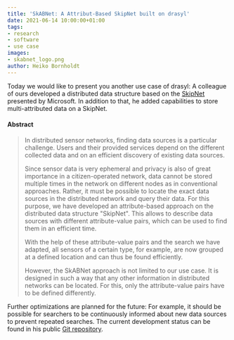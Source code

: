 ```yaml
---
title: 'SkABNet: A Attribut-Based SkipNet built on drasyl'
date: 2021-06-14 10:00:00+01:00
tags:
- research
- software
- use case
images:
- skabnet_logo.png
author: Heiko Bornholdt
---
```



Today we would like to present you another use case of drasyl: A colleague of ours developed a distributed data structure based on the [SkipNet](https://www.microsoft.com/en-us/research/wp-content/uploads/2016/02/tr-2002-92.pdf) presented by Microsoft. In addition to that, he added capabilities to store multi-attributed data on a SkipNet.
<!--more-->
#### Abstract
>In distributed sensor networks, finding data sources is a particular challenge.
>Users and their provided services depend on the different collected data and on an efficient discovery of existing data sources.
>
>Since sensor data is very ephemeral and privacy is also of great importance in a citizen-operated network, data cannot be stored multiple times in the network on different nodes as in conventional approaches.
>Rather, it must be possible to locate the exact data sources in the distributed network and query their data.
>For this purpose, we have developed an attribute-based approach on the distributed data structure "SkipNet".
>This allows to describe data sources with different attribute-value pairs, which can be used to find them in an efficient time.
>
>With the help of these attribute-value pairs and the search we have adapted, all sensors of a certain type, for example, are now grouped at a defined location and can thus be found efficiently.
>
>However, the SkABNet approach is not limited to our use case.
>It is designed in such a way that any other information in distributed networks can be located.
>For this, only the attribute-value pairs have to be defined differently.

Further optimizations are planned for the future: For example, it should be possible for searchers to be continuously informed about new data sources to prevent repeated searches. The current development status can be found in his public [Git repository](https://git.informatik.uni-hamburg.de/sane-public/skabnet).